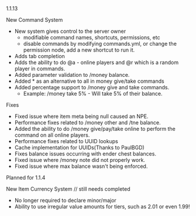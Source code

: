 1.1.13

New Command System
- New system gives control to the server owner
  - modifiable command names, shortcuts, permissions, etc
  - disable commands by modifying commands.yml, or change the permission
    node, add a new shortcut to run it.
- Adds tab completion 
- Adds the ability to do @a - online players and @r which is a random player in commands.
- Added parameter validation to /money balance.
- Added * as an alternative to all in money give/take commands
- Added percentage support to /money give and take commands.
  - Example: /money take <player> 5% - Will take 5% of their balance.


Fixes
- Fixed issue where item meta being null caused an NPE.
- Performance fixes related to /money other and /tne balance.
- Added the ability to do /money give/pay/take online to perform the command on all online players.
- Performance fixes related to UUID lookups
- Cache implementation for UUIDs(Thanks to PaulBGD)
- Fixes balance issues occurring with ender chest balances.
- Fixed issue where /money note did not properly work.
- Fixed issue where max balance wasn't being enforced.

Planned for 1.1.4

New Item Currency System // still needs completed
- No longer required to declare minor/major
- Ability to use irregular value amounts for tiers, such as 2.01 or even 1.99!
